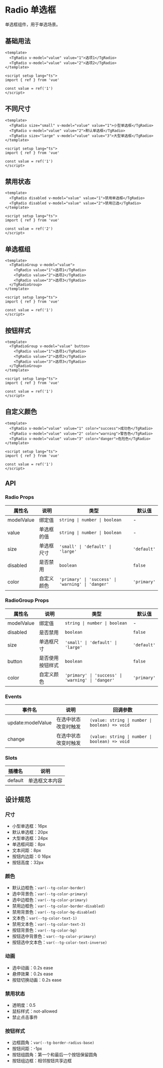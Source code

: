 # Radio 单选框

单选框组件，用于单选场景。

## 基础用法

```vue
<template>
  <TgRadio v-model="value" value="1">选项1</TgRadio>
  <TgRadio v-model="value" value="2">选项2</TgRadio>
</template>

<script setup lang="ts">
import { ref } from 'vue'

const value = ref('1')
</script>
```

## 不同尺寸

```vue
<template>
  <TgRadio size="small" v-model="value" value="1">小型单选框</TgRadio>
  <TgRadio v-model="value" value="2">默认单选框</TgRadio>
  <TgRadio size="large" v-model="value" value="3">大型单选框</TgRadio>
</template>

<script setup lang="ts">
import { ref } from 'vue'

const value = ref('1')
</script>
```

## 禁用状态

```vue
<template>
  <TgRadio disabled v-model="value" value="1">禁用单选框</TgRadio>
  <TgRadio disabled v-model="value" value="2">禁用已选</TgRadio>
</template>

<script setup lang="ts">
import { ref } from 'vue'

const value = ref('2')
</script>
```

## 单选框组

```vue
<template>
  <TgRadioGroup v-model="value">
    <TgRadio value="1">选项1</TgRadio>
    <TgRadio value="2">选项2</TgRadio>
    <TgRadio value="3">选项3</TgRadio>
  </TgRadioGroup>
</template>

<script setup lang="ts">
import { ref } from 'vue'

const value = ref('1')
</script>
```

## 按钮样式

```vue
<template>
  <TgRadioGroup v-model="value" button>
    <TgRadio value="1">选项1</TgRadio>
    <TgRadio value="2">选项2</TgRadio>
    <TgRadio value="3">选项3</TgRadio>
  </TgRadioGroup>
</template>

<script setup lang="ts">
import { ref } from 'vue'

const value = ref('1')
</script>
```

## 自定义颜色

```vue
<template>
  <TgRadio v-model="value" value="1" color="success">成功色</TgRadio>
  <TgRadio v-model="value" value="2" color="warning">警告色</TgRadio>
  <TgRadio v-model="value" value="3" color="danger">危险色</TgRadio>
</template>

<script setup lang="ts">
import { ref } from 'vue'

const value = ref('1')
</script>
```

## API

### Radio Props

| 属性名 | 说明 | 类型 | 默认值 |
|--------|------|------|--------|
| modelValue | 绑定值 | `string \| number \| boolean` | - |
| value | 单选框的值 | `string \| number \| boolean` | - |
| size | 单选框尺寸 | `'small' \| 'default' \| 'large'` | `'default'` |
| disabled | 是否禁用 | `boolean` | `false` |
| color | 自定义颜色 | `'primary' \| 'success' \| 'warning' \| 'danger'` | `'primary'` |

### RadioGroup Props

| 属性名 | 说明 | 类型 | 默认值 |
|--------|------|------|--------|
| modelValue | 绑定值 | `string \| number \| boolean` | - |
| disabled | 是否禁用 | `boolean` | `false` |
| size | 单选框尺寸 | `'small' \| 'default' \| 'large'` | `'default'` |
| button | 是否使用按钮样式 | `boolean` | `false` |
| color | 自定义颜色 | `'primary' \| 'success' \| 'warning' \| 'danger'` | `'primary'` |

### Events

| 事件名 | 说明 | 回调参数 |
|--------|------|----------|
| update:modelValue | 在选中状态改变时触发 | `(value: string \| number \| boolean) => void` |
| change | 在选中状态改变时触发 | `(value: string \| number \| boolean) => void` |

### Slots

| 插槽名 | 说明 |
|--------|------|
| default | 单选框文本内容 |

## 设计规范

### 尺寸

- 小型单选框：16px
- 默认单选框：20px
- 大型单选框：24px
- 单选框间距：8px
- 文本间距：8px
- 按钮内边距：0 16px
- 按钮高度：32px

### 颜色

- 默认边框色：`var(--tg-color-border)`
- 选中背景色：`var(--tg-color-primary)`
- 选中边框色：`var(--tg-color-primary)`
- 禁用边框色：`var(--tg-color-border-disabled)`
- 禁用背景色：`var(--tg-color-bg-disabled)`
- 文本色：`var(--tg-color-text-1)`
- 禁用文本色：`var(--tg-color-text-3)`
- 按钮背景色：`var(--tg-color-bg)`
- 按钮选中背景色：`var(--tg-color-primary)`
- 按钮选中文本色：`var(--tg-color-text-inverse)`

### 动画

- 选中动画：0.2s ease
- 悬停效果：0.2s ease
- 按钮切换动画：0.2s ease

### 禁用状态

- 透明度：0.5
- 鼠标样式：not-allowed
- 禁止点击事件

### 按钮样式

- 边框圆角：`var(--tg-border-radius-base)`
- 按钮间距：-1px
- 按钮组圆角：第一个和最后一个按钮保留圆角
- 按钮组边框：相邻按钮共享边框 